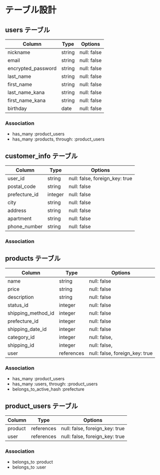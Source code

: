 # テーブル設計

## users テーブル

| Column             | Type   | Options     |
| ------------------ | ------ | ----------- |
| nickname           | string | null: false |
| email              | string | null: false |
| encrypted_password | string | null: false |
| last_name          | string | null: false |
| first_name         | string | null: false |
| last_name_kana     | string | null: false |
| first_name_kana    | string | null: false |
| birthday           | date   | null: false |

### Association
- has_many :product_users
- has_many :products, through: :product_users



## customer_info テーブル

| Column             | Type   | Options                         |
| ------------------ | ------ | ------------------------------- |
| user_id            | string | null: false, foreign_key: true  |
| postal_code        | string | null: false                     |
| prefecture_id      | integer| null: false                     |
| city               | string | null: false                     |
| address            | string | null: false                     |
| apartment          | string | null: false                     |
| phone_number       | string | null: false                     |


### Association




## products テーブル

| Column             | Type       | Options                        |
| ------------------ | ---------- | ------------------------------ |
| name               | string     | null: false                    |
| price              | string     | null: false                    |
| description        | string     | null: false                    |
| status_id          | integer    | null: false                    |
| shipping_method_id | integer    | null: false                    |
| prefecture_id      | integer    | null: false                    |
| shipping_date_id   | integer    | null: false                    |
| category_id        | integer    | null: false,                   |
| shipping_id        | integer    | null: false,                   |
| user               | references | null: false, foreign_key: true |

### Association

- has_many :product_users
- has_many :users, through: :product_users
- belongs_to_active_hash :prefecture


## product_users テーブル

| Column  | Type       | Options                        |
| --------| ---------- | ------------------------------ |
| product | references | null: false, foreign_key: true |
| user    | references | null: false, foreign_key: true |

### Association

- belongs_to :product
- belongs_to :user
